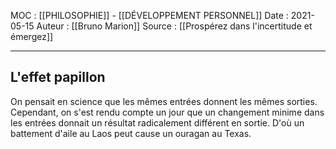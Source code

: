 MOC : [[PHILOSOPHIE]] - [[DÉVELOPPEMENT PERSONNEL]]
Date : 2021-05-15
Auteur : [[Bruno Marion]]
Source : [[Prospérez dans l'incertitude et émergez]]
***

## L'effet papillon
On pensait en science que les mêmes entrées donnent les mêmes sorties. 
Cependant, on s'est rendu compte un jour que un changement minime dans les entrées donnait un résultat radicalement différent en sortie.
D'où un battement d'aile au Laos peut cause un ouragan au Texas.
